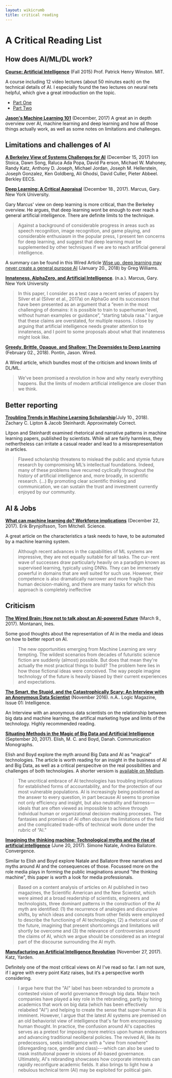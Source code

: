 ```yaml
---
layout: wikicrumb 
title: critical reading
---
```

# A Critical Reading List

## How does AI/ML/DL work?

**[Course: Artificial Intelligence][1]** (Fall 2015) Prof. Patrick Henry Winston. MIT.

A course including 12 video lectures (about 50 minutes each) on the technical details of AI. I especially found the two lectures on neural nets helpful, which give a great introduction on the topic.

- [Part One][2]
- [Part Two][3]

**[Jason's Machine Learning 101][4]** (December, 2017) A great an in depth overview over AI, machine learning and deep learning and how all those things actually work, as well as some notes on limitations and challenges.


## Limitations and challenges of AI

**[A Berkeley View of Systems Challenges for AI][5]** (December 15, 2017) Ion Stoica, Dawn Song, Raluca Ada Popa, David Pa erson, Michael W. Mahoney, Randy Katz, Anthony D. Joseph, Michael Jordan, Joseph M. Hellerstein, Joseph Gonzalez, Ken Goldberg, Ali Ghodsi, David Culler, Pieter Abbeel. Berkley EECS.

**[Deep Learning: A Critical Appraisal][6]** (December 18., 2017). Marcus, Gary. New York University.

Gary Marcus' view on deep learning is more critical, than the Berkeley overview. He argues, that deep learning wont be enough to ever reach a general artificial intelligence. There are definite limits to the technique.

> Against a background of considerable progress in areas such as speech recognition, image recognition, and game playing, and considerable enthusiasm in the popular press, I present ten concerns for deep learning, and suggest that deep learning must be supplemented by other techniques if we are to reach artificial general intelligence.

A summary can be found in this Wired Article [Wise up, deep learning may never create a general purpose AI][7] (January 20., 2018) by Greg Williams.

**[Innateness, AlphaZero, and Artificial Intelligence][8]**. (n.a.). Marcus, Gary. New York University

>  In this paper, I consider as a test case a recent series of papers by Silver et al (Silver et al., 2017a) on AlphaGo and its successors that have been presented as an argument that a “even in the most challenging of domains: it is possible to train to superhuman level, without human examples or guidance”, “starting tabula rasa.” I argue that these claims are overstated, for multiple reasons. I close by arguing that artificial intelligence needs greater attention to innateness, and I point to some proposals about what that innateness might look like.

**[Greedy, Brittle, Opaque, and Shallow: The Downsides to Deep Learning][9]** (February 02., 2018). Pontin, Jason. Wired.

  A Wired article, which bundles most of the criticism and known limits of DL/ML.
  
> We've been promised a revolution in how and why nearly everything happens. But the limits of modern artificial intelligence are closer than we think.
  
## Better reporting
**[Troubling Trends in Machine Learning Scholarship][10]**(July 10., 2018). Zachary C. Lipton & Jacob Steinhardt. Approximately Correct.

  Litpon and Steinhardt examined rhetorical and narrative patterns in machine learning papers, published by scientists. While  all are fairly harmless, they nethertheless can irritate a casual reader and lead to a missrepresentation in articles.

> Flawed scholarship threatens to mislead the public and stymie future research by compromising ML’s intellectual foundations. Indeed, many of these problems have recurred cyclically throughout the history of artificial intelligence and, more broadly, in scientific research. (…) By promoting clear scientific thinking and communication, we can sustain the trust and investment currently enjoyed by our community.

## AI & Jobs

**[What can machine learning do? Workforce implications][11]** (December 22, 2017). Erik Brynjolfsson, Tom Mitchell. Science.

  A great article on the characteristics a task needs to have, to be automated by a machine learning system.
  
> Although recent advances in the capabilities of ML systems are impressive, they are not equally suitable for all tasks. The cur- rent wave of successes draw particularly heavily on a paradigm known as supervised learning, typically using DNNs. They can be immensely powerful in domains that are well suited for such use. However, their competence is also dramatically narrower and more fragile than human decision-making, and there are many tasks for which this approach is completely ineffective

## Criticism

**[The Wired Brain: How not to talk about an AI-powered Future][12]** (March 9., 2017). Montanani, Ines.

  Some good thoughts about the representation of AI in the media and ideas on how to better report on AI.
  
> The new opportunities emerging from Machine Learning are very tempting. The wildest scenarios from decades of futuristic science fiction are suddenly (almost) possible. But does that mean they're actually the most practical things to build? The problem here lies in how those fictional ideas were conceived. The way people imagine technology of the future is heavily biased by their current experiences and expectations.


**[The Smart, the Stupid, and the Catastrophically Scary: An Interview with an Anonymous Data Scientist][13]** (November 2016). n.A.. Logic Magazine, Issue 01: Intelligence.
  
  An Interview with an anonymous data scientists on the relationship between big data and machine learning, the artifical marketing hype and limits of the technology. Highly recommended reading.

**[Situating Methods in the Magic of Big Data and Artificial Intelligence][14]** (September 20, 2017). Elish, M. C. and Boyd, Danah. Communication Monographs.

  Elish and Boyd explore the myth around Big Data and AI as "magical" technologies. The article is worth reading for an insight in the business of AI and Big Data, as well as a critical perspecitve on the real possibilities and challenges of both technologies. A shorter versiom is [available on Medium][15].
  
> The uncritical embrace of AI technologies has troubling implications for established forms of accountability, and for the protection of our most vulnerable populations. AI is increasingly being positioned as the answer to every question, in part because AI seems to promise not only efficiency and insight, but also neutrality and fairness — ideals that are often viewed as impossible to achieve through individual human or organizational decision-making processes. The fantasies and promises of AI often obscure the limitations of the field and the complicated trade-offs of technical work done under the rubric of “AI.”

**[Imagining the thinking machine: Technological myths and the rise of artificial intelligence][16]** (June 20, 2017). Simone Natale, Andrea Ballatore. Convergence.

  Similar to Elish and Boyd explore Natale and Ballatore three narratives and myths around AI and the consequences of those. Focussed more on the role media plays in forming the public imaginations around "the thinking machine", this paper is worth a look for media professionals.
  
> Based on a content analysis of articles on AI published in two magazines, the Scientific American and the New Scientist, which were aimed at a broad readership of scientists, engineers and technologists, three dominant patterns in the construction of the AI myth are identified: (1) the recurrence of analogies and discursive shifts, by which ideas and concepts from other fields were employed to describe the functioning of AI technologies; (2) a rhetorical use of the future, imagining that present shortcomings and limitations will shortly be overcome and (3) the relevance of controversies around the claims of AI, which we argue should be considered as an integral part of the discourse surrounding the AI myth.

**[Manufacturing an Artificial Intelligence Revolution][17]** (November 27, 2017). Katz, Yarden. 

  Definitely one of the most critical views on AI I've read so far. I am not sure, if I agree with every point Katz raises, but it‘s a perspective worth considering.

> I argue here that the "AI" label has been rebranded to promote a contested vision of world governance through big data. Major tech companies have played a key role in the rebranding, partly by hiring academics that work on big data (which has been effectively relabeled "AI") and helping to create the sense that super-human AI is imminent. However, I argue that the latest AI systems are premised on an old behaviorist view of intelligence that's far from encompassing human thought. In practice, the confusion around AI's capacities serves as a pretext for imposing more metrics upon human endeavors and advancing traditional neoliberal policies. The revived AI, like its predecessors, seeks intelligence with a "view from nowhere" (disregarding race, gender and class)---which can also be used to mask institutional power in visions of AI-based governance. Ultimately, AI's rebranding showcases how corporate interests can rapidly reconfigure academic fields. It also brings to light how a nebulous technical term (AI) may be exploited for political gain.

[1]:	https://ocw.mit.edu/courses/electrical-engineering-and-computer-science/6-034-artificial-intelligence-fall-2010/
[2]:	https://ocw.mit.edu/courses/electrical-engineering-and-computer-science/6-034-artificial-intelligence-fall-2010/lecture-videos/lecture-12a-neural-nets
[3]:	https://ocw.mit.edu/courses/electrical-engineering-and-computer-science/6-034-artificial-intelligence-fall-2010/lecture-videos/lecture-12b-deep-neural-nets
[4]:	https://docs.google.com/presentation/d/1kSuQyW5DTnkVaZEjGYCkfOxvzCqGEFzWBy4e9Uedd9k/edit?usp=sharing
[5]:	https://www2.eecs.berkeley.edu/Pubs/TechRpts/2017/EECS-2017-159.html
[6]:	https://arxiv.org/pdf/1801.00631.pdf
[7]:	http://www.wired.co.uk/article/deep-learning-automl-cloud-gary-marcus
[8]:	https://arxiv.org/pdf/1801.05667.pdf
[9]:	https://www.wired.com/story/greedy-brittle-opaque-and-shallow-the-downsides-to-deep-learning/
[10]:	http://approximatelycorrect.com/2018/07/10/troubling-trends-in-machine-learning-scholarship/
[11]:	http://www.cs.cmu.edu/tom/pubs/Science_WorkforceDec2017.pdf
[12]:	https://ines.io/blog/wired-brain-ai-powered-future
[13]:	https://logicmag.io/01-interview-with-an-anonymous-data-scientist/
[14]:	https://papers.ssrn.com/sol3/papers.cfm?abstract_id=3040201
[15]:	https://points.datasociety.net/dont-call-ai-magic-142da16db408
[16]:	http://journals.sagepub.com/doi/abs/10.1177/1354856517715164
[17]:	https://papers.ssrn.com/sol3/papers.cfm?abstract_id=3078224